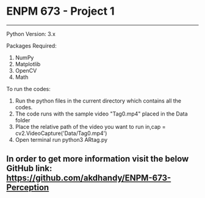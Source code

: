 # ENPM 673 - Project 1
------------------------------------------------------------------------------------------------------------------------------------
Python Version:
3.x

Packages Required:
1. NumPy
2. Matplotlib
3. OpenCV
4. Math

To run the codes:
1. Run the python files in the current directory which contains all the codes.
2. The code runs  with the sample video "Tag0.mp4" placed in the Data folder
3. Place the relative path of the video you want to run in,cap = cv2.VideoCapture('Data/Tag0.mp4')
4. Open terminal run python3 ARtag.py
 
In order to get more information visit the below GitHub link:
https://github.com/akdhandy/ENPM-673-Perception
------------------------------------------------------------------------------------------------------------------------------------
